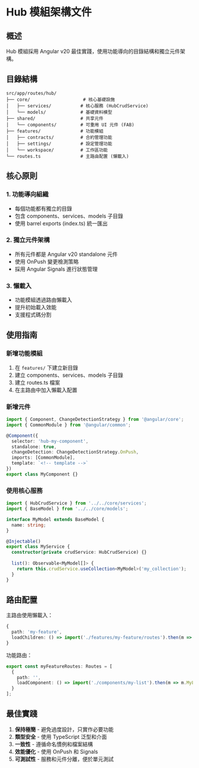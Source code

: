 # Hub 模組架構文件

## 概述

Hub 模組採用 Angular v20 最佳實踐，使用功能導向的目錄結構和獨立元件架構。

## 目錄結構

```
src/app/routes/hub/
├── core/                    # 核心基礎設施
│   ├── services/           # 核心服務 (HubCrudService)
│   └── models/             # 基礎資料模型
├── shared/                 # 共享元件
│   └── components/         # 可重用 UI 元件 (FAB)
├── features/               # 功能模組
│   ├── contracts/          # 合約管理功能
│   ├── settings/           # 設定管理功能
│   └── workspace/          # 工作區功能
└── routes.ts               # 主路由配置 (懶載入)
```

## 核心原則

### 1. 功能導向組織
- 每個功能都有獨立的目錄
- 包含 components、services、models 子目錄
- 使用 barrel exports (index.ts) 統一匯出

### 2. 獨立元件架構
- 所有元件都是 Angular v20 standalone 元件
- 使用 OnPush 變更檢測策略
- 採用 Angular Signals 進行狀態管理

### 3. 懶載入
- 功能模組透過路由懶載入
- 提升初始載入效能
- 支援程式碼分割

## 使用指南

### 新增功能模組

1. 在 `features/` 下建立新目錄
2. 建立 components、services、models 子目錄
3. 建立 routes.ts 檔案
4. 在主路由中加入懶載入配置

### 新增元件

```typescript
import { Component, ChangeDetectionStrategy } from '@angular/core';
import { CommonModule } from '@angular/common';

@Component({
  selector: 'hub-my-component',
  standalone: true,
  changeDetection: ChangeDetectionStrategy.OnPush,
  imports: [CommonModule],
  template: `<!-- template -->`
})
export class MyComponent {}
```

### 使用核心服務

```typescript
import { HubCrudService } from '../../core/services';
import { BaseModel } from '../../core/models';

interface MyModel extends BaseModel {
  name: string;
}

@Injectable()
export class MyService {
  constructor(private crudService: HubCrudService) {}
  
  list(): Observable<MyModel[]> {
    return this.crudService.useCollection<MyModel>('my_collection');
  }
}
```

## 路由配置

主路由使用懶載入：

```typescript
{
  path: 'my-feature',
  loadChildren: () => import('./features/my-feature/routes').then(m => m.myFeatureRoutes)
}
```

功能路由：

```typescript
export const myFeatureRoutes: Routes = [
  {
    path: '',
    loadComponent: () => import('./components/my-list').then(m => m.MyListComponent)
  }
];
```

## 最佳實踐

1. **保持極簡** - 避免過度設計，只實作必要功能
2. **類型安全** - 使用 TypeScript 泛型和介面
3. **一致性** - 遵循命名慣例和檔案結構
4. **效能優化** - 使用 OnPush 和 Signals
5. **可測試性** - 服務和元件分離，便於單元測試